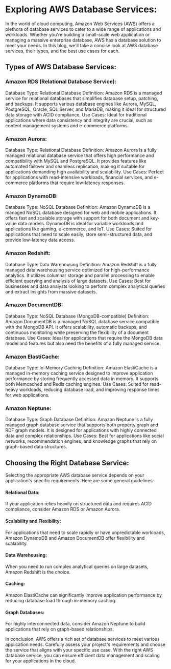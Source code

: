 # Exploring AWS Database Services: 

In the world of cloud computing, Amazon Web Services (AWS) offers a plethora of database services to cater to a wide range of applications and workloads. Whether you're building a small-scale web application or managing a massive enterprise database, AWS has a database solution to meet your needs. In this blog, we'll take a concise look at AWS database services, their types, and the best use cases for each.

## Types of AWS Database Services:

### Amazon RDS (Relational Database Service):
Database Type: Relational Database
Definition: Amazon RDS is a managed service for relational databases that simplifies database setup, patching, and backups. It supports various database engines like Aurora, MySQL, PostgreSQL, Oracle, SQL Server, and MariaDB, making it ideal for structured data storage with ACID compliance.
Use Cases: Ideal for traditional applications where data consistency and integrity are crucial, such as content management systems and e-commerce platforms.

### Amazon Aurora:

Database Type: Relational Database
Definition: Amazon Aurora is a fully managed relational database service that offers high performance and compatibility with MySQL and PostgreSQL. It provides features like automated failover and seamless replication, making it suitable for applications demanding high availability and scalability.
Use Cases: Perfect for applications with read-intensive workloads, financial services, and e-commerce platforms that require low-latency responses.

### Amazon DynamoDB:

Database Type: NoSQL Database
Definition: Amazon DynamoDB is a managed NoSQL database designed for web and mobile applications. It offers fast and scalable storage with support for both document and key-value data models. DynamoDB is ideal for variable workloads and applications like gaming, e-commerce, and IoT.
Use Cases: Suited for applications that need to scale easily, store semi-structured data, and provide low-latency data access.

### Amazon Redshift:

Database Type: Data Warehousing
Definition: Amazon Redshift is a fully managed data warehousing service optimized for high-performance analytics. It utilizes columnar storage and parallel processing to enable efficient querying and analysis of large datasets.
Use Cases: Best for businesses and data analysts looking to perform complex analytical queries and extract insights from massive datasets.

### Amazon DocumentDB:

Database Type: NoSQL Database (MongoDB-compatible)
Definition: Amazon DocumentDB is a managed NoSQL database service compatible with the MongoDB API. It offers scalability, automatic backups, and continuous monitoring while preserving the flexibility of a document database.
Use Cases: Ideal for applications that require the MongoDB data model and features but also need the benefits of a fully managed service.

### Amazon ElastiCache:

Database Type: In-Memory Caching
Definition: Amazon ElastiCache is a managed in-memory caching service designed to improve application performance by storing frequently accessed data in memory. It supports both Memcached and Redis caching engines.
Use Cases: Suited for read-heavy workloads, reducing database load, and improving response times for web applications.

### Amazon Neptune:

Database Type: Graph Database
Definition: Amazon Neptune is a fully managed graph database service that supports both property graph and RDF graph models. It is designed for applications with highly connected data and complex relationships.
Use Cases: Best for applications like social networks, recommendation engines, and knowledge graphs that rely on graph-based data structures.


## Choosing the Right Database Service:

Selecting the appropriate AWS database service depends on your application's specific requirements. Here are some general guidelines:

#### Relational Data: 
If your application relies heavily on structured data and requires ACID compliance, consider Amazon RDS or Amazon Aurora.

#### Scalability and Flexibility: 
For applications that need to scale rapidly or have unpredictable workloads, Amazon DynamoDB and Amazon DocumentDB offer flexibility and scalability.

#### Data Warehousing: 
When you need to run complex analytical queries on large datasets, Amazon Redshift is the choice.

#### Caching:
Amazon ElastiCache can significantly improve application performance by reducing database load through in-memory caching.

#### Graph Databases:
For highly interconnected data, consider Amazon Neptune to build applications that rely on graph-based relationships.

In conclusion, AWS offers a rich set of database services to meet various application needs. Carefully assess your project's requirements and choose the service that aligns with your specific use case. With the right AWS database service, you can ensure efficient data management and scaling for your applications in the cloud.





